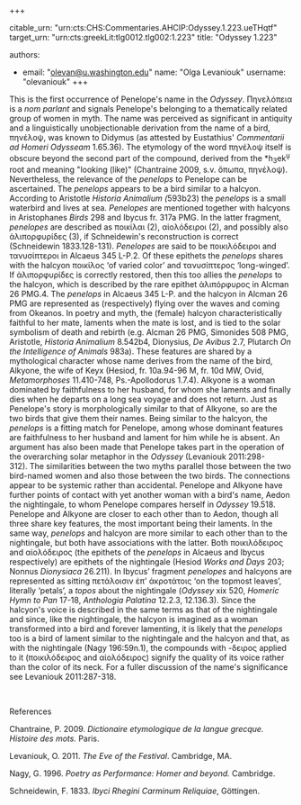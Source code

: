 +++


citable_urn: "urn:cts:CHS:Commentaries.AHCIP:Odyssey.1.223.ueTHqtf"
target_urn: "urn:cts:greekLit:tlg0012.tlg002:1.223"
title: "Odyssey 1.223"

authors:
- email: "olevan@u.washington.edu"
  name: "Olga Levaniouk"
  username: "olevaniouk"
+++

<p>This is the first occurrence of Penelope's name in the <em>Odyssey</em>. Πηνελόπεια is a <em>nom parlant</em> and signals Penelope's belonging to a thematically related group of women in myth. The name was perceived as significant in antiquity and a linguistically unobjectionable derivation from the name of a bird, πηνέλοψ, was known to Didymus (as attested by Eustathius' <em>Commentarii ad Homeri Odysseam</em> 1.65.36). The etymology of the word πηνέλοψ itself is obscure beyond the second part of the compound, derived from the *h<sub>3</sub>ek<sup>ṷ</sup> root and meaning "looking (like)" (Chantraine 2009, s.v. ὄπωπα, πηνέλοψ). Nevertheless, the relevance of the <em>penelops</em> to Penelope can be ascertained. The <em>penelops</em> appears to be a bird similar to a halcyon. According to Aristotle <em>Historia Animalium (</em>593b23) the <em>penelops</em> is a small waterbird and lives at sea. <em>Penelopes</em> are mentioned together with halcyons in Aristophanes <em>Birds</em> 298 and Ibycus fr. 317a PMG. In the latter fragment, <em>penelopes</em> are described as ποικίλαι (2), αἰολόδειροι (2), and possibly also ἁλιπορφυρίδες (3), if Schneidewin's reconstruction is correct (Schneidewin 1833.128-131). <em>Penelopes</em> are said to be ποικιλόδειροι and τανυσίπτεροι in Alcaeus 345 L-P.2. Of these epithets the <em>penelops</em> shares with the halcyon ποικίλος ‘of varied color’ and τανυσίπτερος ‘long-winged’. If ἁλιπορφυρίδες is correctly restored, then this too allies the <em>penelops</em> to the halcyon, which is described by the rare epithet ἁλιπόρφυρος in Alcman 26 PMG.4. The <em>penelops</em> in Alcaeus 345 L-P. and the halcyon in Alcman 26 PMG are represented as (respectively) flying over the waves and coming from Okeanos. In poetry and myth, the (female) halcyon characteristically faithful to her mate, laments when the mate is lost, and is tied to the solar symbolism of death and rebirth (e.g. Alcman 26 PMG, Simonides 508 PMG, Aristotle, <em>Historia Animalium</em> 8.542b4, Dionysius, <em>De Avibus</em> 2.7, Plutarch <em>On the Intelligence of Animals </em> 983a). These features are shared by a mythological character whose name derives from the name of the bird, Alkyone, the wife of Keyx (Hesiod, fr. 10a.94-96 M, fr. 10d MW, Ovid, <em>Metamorphoses</em> 11.410-748, Ps.-Apollodorus 1.7.4). Alkyone is a woman dominated by faithfulness to her husband, for whom she laments and finally dies when he departs on a long sea voyage and does not return. Just as Penelope's story is morphologically similar to that of Alkyone, so are the two birds that give them their names. Being similar to the halcyon, the <em>penelops</em> is a fitting match for Penelope, among whose dominant features are faithfulness to her husband and lament for him while he is absent. An argument has also been made that Penelope takes part in the operation of the overarching solar metaphor in the <em>Odyssey</em> (Levaniouk 2011:298-312). The similarities between the two myths parallel those between the two bird-named women and also those between the two birds. The connections appear to be systemic rather than accidental. Penelope and Alkyone have further points of contact with yet another woman with a bird's name, Aedon the nightingale, to whom Penelope compares herself in <em>Odyssey</em> 19.518. Penelope and Alkyone are closer to each other than to Aedon, though all three share key features, the most important being their laments. In the same way, <em>penelops</em> and halcyon are more similar to each other than to the nightingale, but both have associations with the latter. Both ποικιλόδειρος and αἰολόδειρος (the epithets of the <em>penelops</em> in Alcaeus and Ibycus respectively) are epithets of the nightingale (Hesiod <em>Works and Days</em> 203; Nonnus <em>Dionysiaca</em> 26.211). In Ibycus’ fragment <em>penelopes</em> and halcyons are represented as sitting πετάλοισιν ἐπ' ἀκροτάτοις ‘on the topmost leaves’, literally ‘petals’, a <em>topos</em> about the nightingale (<em>Odyssey</em> xix 520, <em>Homeric Hymn to Pan</em> 17-18, <em>Anthologia Palatina</em> 12.2.3, 12.136.3). Since the halcyon's voice is described in the same terms as that of the nightingale and since, like the nightingale, the halcyon is imagined as a woman transformed into a bird and forever lamenting, it is likely that the <em>penelops</em> too is a bird of lament similar to the nightingale and the halcyon and that, as with the nightingale (Nagy 196:59n.1), the compounds with -δειρος applied to it (ποικιλόδειρος and αἰολόδειρος) signify the quality of its voice rather than the color of its neck. For a fuller discussion of the name's significance see Levaniouk 2011:287-318.

&nbsp;

References

Chantraine, P. 2009. <em>Dictionaire etymologique de la langue grecque. Histoire des mots.</em> Paris.

Levaniouk, O. 2011. <em>The Eve of the Festival</em>. Cambridge, MA.

Nagy, G. 1996. <em>Poetry as Performance: Homer and beyond.</em> Cambridge.

Schneidewin, F. 1833. <em>Ibyci Rhegini Carminum Reliquiae</em>, Göttingen.

&nbsp;

&nbsp;

&nbsp;</p>
